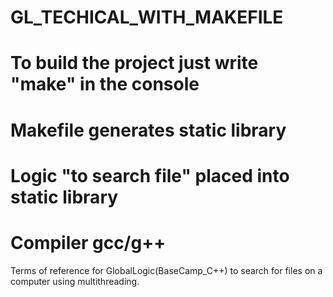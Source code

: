 # GL_TECHICAL_WITH_MAKEFILE
# To build the project just write "make" in the console
# Makefile generates static library 
# Logic "to search file" placed into static library
# Compiler gcc/g++ 
Terms of reference for GlobalLogic(BaseCamp_C++) to search for files on a computer using multithreading.
